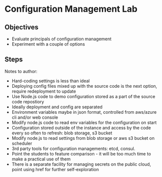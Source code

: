 # Configuration Management Lab

## Objectives

* Evaluate principals of configuration management 
* Experiment with a couple of options

## Steps

Notes to author:
* Hard-coding settings is less than ideal
* Deploying config files mixed up with the source code is the next option, require redeployment to update
* Use Node.js code to demo configuration stored as a part of the source code repostiory
* Ideally deployment and config are separated
* Environment variables maybe in json format, controlled from aws/azure cli and/or web console
* Modify node.js code to read env variables for the configuration on start
* Configuration stored outside of the instance and access by the code every so often to refresh: blob storage, s3 bucket
* Modify node.js to read settings from blob storage or aws s3 bucket on scheduler
* 3rd party tools for configuration managements: etcd, consul.
* Point the students to feature comparison - it will be too much time to make a practical use of them
* There is a separate facility for managing secrets on the public cloud, point using href for further self-exploration

